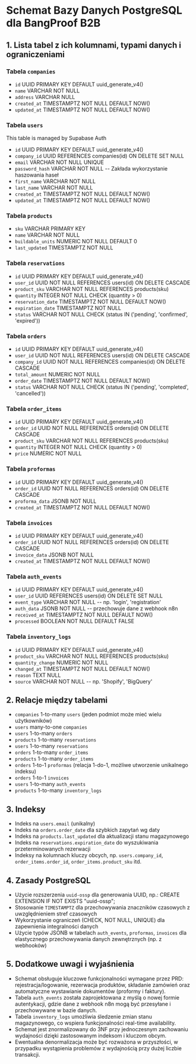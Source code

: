 # Schemat Bazy Danych PostgreSQL dla BangProof B2B

## 1. Lista tabel z ich kolumnami, typami danych i ograniczeniami

### Tabela `companies`
- `id` UUID PRIMARY KEY DEFAULT uuid_generate_v4()
- `name` VARCHAR NOT NULL
- `address` VARCHAR NULL
- `created_at` TIMESTAMPTZ NOT NULL DEFAULT NOW()
- `updated_at` TIMESTAMPTZ NOT NULL DEFAULT NOW()

### Tabela `users`

This table is managed by Supabase Auth

- `id` UUID PRIMARY KEY DEFAULT uuid_generate_v4()
- `company_id` UUID REFERENCES companies(id) ON DELETE SET NULL
- `email` VARCHAR NOT NULL UNIQUE
- `password_hash` VARCHAR NOT NULL  -- Zakłada wykorzystanie haszowania haseł
- `first_name` VARCHAR NOT NULL
- `last_name` VARCHAR NOT NULL
- `created_at` TIMESTAMPTZ NOT NULL DEFAULT NOW()
- `updated_at` TIMESTAMPTZ NOT NULL DEFAULT NOW()

### Tabela `products`
- `sku` VARCHAR PRIMARY KEY
- `name` VARCHAR NOT NULL
- `buildable_units` NUMERIC NOT NULL DEFAULT 0
- `last_updated` TIMESTAMPTZ NOT NULL

### Tabela `reservations`
- `id` UUID PRIMARY KEY DEFAULT uuid_generate_v4()
- `user_id` UUID NOT NULL REFERENCES users(id) ON DELETE CASCADE
- `product_sku` VARCHAR NOT NULL REFERENCES products(sku)
- `quantity` INTEGER NOT NULL CHECK (quantity > 0)
- `reservation_date` TIMESTAMPTZ NOT NULL DEFAULT NOW()
- `expiration_date` TIMESTAMPTZ NOT NULL
- `status` VARCHAR NOT NULL CHECK (status IN ('pending', 'confirmed', 'expired'))

### Tabela `orders`
- `id` UUID PRIMARY KEY DEFAULT uuid_generate_v4()
- `user_id` UUID NOT NULL REFERENCES users(id) ON DELETE CASCADE
- `company_id` UUID NOT NULL REFERENCES companies(id) ON DELETE CASCADE
- `total_amount` NUMERIC NOT NULL
- `order_date` TIMESTAMPTZ NOT NULL DEFAULT NOW()
- `status` VARCHAR NOT NULL CHECK (status IN ('pending', 'completed', 'cancelled'))

### Tabela `order_items`
- `id` UUID PRIMARY KEY DEFAULT uuid_generate_v4()
- `order_id` UUID NOT NULL REFERENCES orders(id) ON DELETE CASCADE
- `product_sku` VARCHAR NOT NULL REFERENCES products(sku)
- `quantity` INTEGER NOT NULL CHECK (quantity > 0)
- `price` NUMERIC NOT NULL

### Tabela `proformas`
- `id` UUID PRIMARY KEY DEFAULT uuid_generate_v4()
- `order_id` UUID NOT NULL REFERENCES orders(id) ON DELETE CASCADE
- `proforma_data` JSONB NOT NULL
- `created_at` TIMESTAMPTZ NOT NULL DEFAULT NOW()

### Tabela `invoices`
- `id` UUID PRIMARY KEY DEFAULT uuid_generate_v4()
- `order_id` UUID NOT NULL REFERENCES orders(id) ON DELETE CASCADE
- `invoice_data` JSONB NOT NULL
- `created_at` TIMESTAMPTZ NOT NULL DEFAULT NOW()

### Tabela `auth_events`
- `id` UUID PRIMARY KEY DEFAULT uuid_generate_v4()
- `user_id` UUID REFERENCES users(id) ON DELETE SET NULL
- `event_type` VARCHAR NOT NULL  -- np. 'login', 'registration'
- `auth_data` JSONB NOT NULL  -- przechowuje dane z webhook n8n
- `received_at` TIMESTAMPTZ NOT NULL DEFAULT NOW()
- `processed` BOOLEAN NOT NULL DEFAULT FALSE

### Tabela `inventory_logs`
- `id` UUID PRIMARY KEY DEFAULT uuid_generate_v4()
- `product_sku` VARCHAR NOT NULL REFERENCES products(sku)
- `quantity_change` NUMERIC NOT NULL
- `changed_at` TIMESTAMPTZ NOT NULL DEFAULT NOW()
- `reason` TEXT NULL
- `source` VARCHAR NOT NULL  -- np. 'Shopify', 'BigQuery'

## 2. Relacje między tabelami

- `companies` 1-to-many `users` (jeden podmiot może mieć wielu użytkowników)
- `users` many-to-one `companies`
- `users` 1-to-many `orders`
- `products` 1-to-many `reservations`
- `users` 1-to-many `reservations`
- `orders` 1-to-many `order_items`
- `products` 1-to-many `order_items`
- `orders` 1-to-1 `proformas` (relacja 1-do-1, możliwe utworzenie unikalnego indeksu)
- `orders` 1-to-1 `invoices`
- `users` 1-to-many `auth_events`
- `products` 1-to-many `inventory_logs`

## 3. Indeksy

- Indeks na `users.email` (unikalny)
- Indeks na `orders.order_date` dla szybkich zapytań wg daty
- Indeks na `products.last_updated` dla aktualizacji stanu magazynowego
- Indeks na `reservations.expiration_date` do wyszukiwania przeterminowanych rezerwacji
- Indeksy na kolumnach kluczy obcych, np. `users.company_id`, `order_items.order_id`, `order_items.product_sku` itd.

## 4. Zasady PostgreSQL

- Użycie rozszerzenia `uuid-ossp` dla generowania UUID, np.: CREATE EXTENSION IF NOT EXISTS "uuid-ossp";
- Stosowanie `TIMESTAMPTZ` dla przechowywania znaczników czasowych z uwzględnieniem stref czasowych
- Wykorzystanie ograniczeń (CHECK, NOT NULL, UNIQUE) dla zapewnienia integralności danych
- Użycie typów JSONB w tabelach `auth_events`, `proformas`, `invoices` dla elastycznego przechowywania danych zewnętrznych (np. z webhooków)

## 5. Dodatkowe uwagi i wyjaśnienia

- Schemat obsługuje kluczowe funkcjonalności wymagane przez PRD: rejestracja/logowanie, rezerwacja produktów, składanie zamówień oraz automatyczne wystawianie dokumentów (proformy i faktury).
- Tabela `auth_events` została zaprojektowana z myślą o nowej formie autentykacji, gdzie dane z webhook n8n mogą być przesyłane i przechowywane w bazie danych.
- Tabela `inventory_logs` umożliwia śledzenie zmian stanu magazynowego, co wspiera funkcjonalności real-time availability.
- Schemat jest znormalizowany do 3NF przy jednoczesnym zachowaniu wydajności dzięki zastosowanym indeksom i kluczom obcym.
- Ewentualna denormalizacja może być rozważona w przyszłości, w przypadku wystąpienia problemów z wydajnością przy dużej liczbie transakcji. 